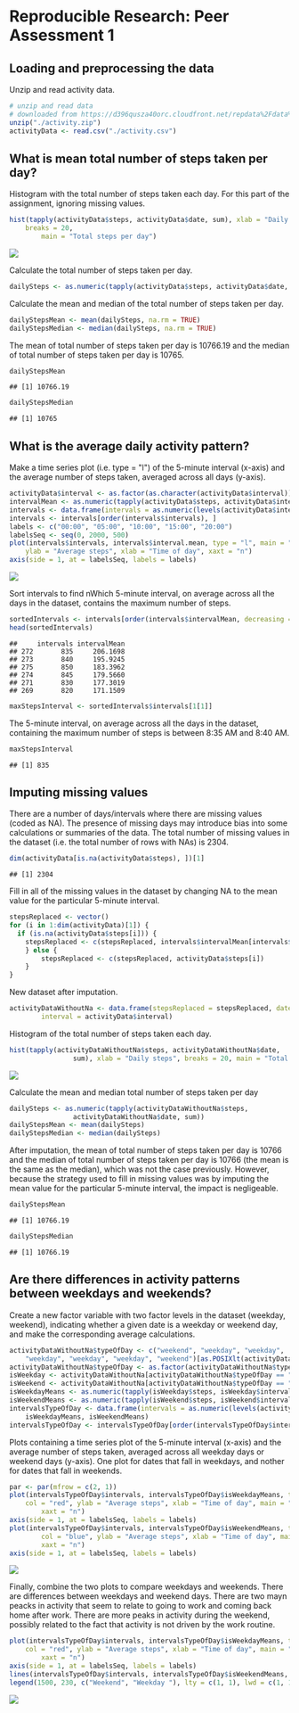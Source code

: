 # Reproducible Research: Peer Assessment 1


## Loading and preprocessing the data
Unzip and read activity data. 

```r
# unzip and read data
# downloaded from https://d396qusza40orc.cloudfront.net/repdata%2Fdata%2Factivity.zip, 10.55AM, 2015-5-8
unzip("./activity.zip") 
activityData <- read.csv("./activity.csv")
```

## What is mean total number of steps taken per day?
Histogram with the total number of steps taken each day. For this part of the assignment, ignoring missing values.

```r
hist(tapply(activityData$steps, activityData$date, sum), xlab = "Daily steps", 
  	breaks = 20, 
		main = "Total steps per day")
```

![](PA1_template_files/figure-html/unnamed-chunk-2-1.png) 

Calculate the total number of steps taken per day.

```r
dailySteps <- as.numeric(tapply(activityData$steps, activityData$date, sum))
```
Calculate the mean and median of the total number of steps taken per day.

```r
dailyStepsMean <- mean(dailySteps, na.rm = TRUE)
dailyStepsMedian <- median(dailySteps, na.rm = TRUE)
```
The mean of total number of steps taken per day is 10766.19 and the median of total number of steps taken per day is 10765.

```r
dailyStepsMean
```

```
## [1] 10766.19
```

```r
dailyStepsMedian
```

```
## [1] 10765
```
## What is the average daily activity pattern?
Make a time series plot (i.e. type = "l") of the 5-minute interval (x-axis) and the average number of steps taken, averaged across all days (y-axis).

```r
activityData$interval <- as.factor(as.character(activityData$interval))
intervalMean <- as.numeric(tapply(activityData$steps, activityData$interval, mean, na.rm = TRUE))
intervals <- data.frame(intervals = as.numeric(levels(activityData$interval)), intervalMean)
intervals <- intervals[order(intervals$intervals), ]
labels <- c("00:00", "05:00", "10:00", "15:00", "20:00")
labelsSeq <- seq(0, 2000, 500)
plot(intervals$intervals, intervals$interval.mean, type = "l", main = "Average steps per 5-minute intervals", 
  	ylab = "Average steps", xlab = "Time of day", xaxt = "n")
axis(side = 1, at = labelsSeq, labels = labels)
```

![](PA1_template_files/figure-html/unnamed-chunk-6-1.png) 

Sort intervals to find nWhich 5-minute interval, on average across all the days in the dataset, contains the maximum number of steps.

```r
sortedIntervals <- intervals[order(intervals$intervalMean, decreasing = TRUE), ]
head(sortedIntervals)
```

```
##     intervals intervalMean
## 272       835     206.1698
## 273       840     195.9245
## 275       850     183.3962
## 274       845     179.5660
## 271       830     177.3019
## 269       820     171.1509
```

```r
maxStepsInterval <- sortedIntervals$intervals[1[1]]
```
The 5-minute interval, on average across all the days in the dataset, containing the maximum number of steps is between 8:35 AM and 8:40 AM.

```r
maxStepsInterval
```

```
## [1] 835
```

## Imputing missing values
There are a number of days/intervals where there are missing values (coded as NA). The presence of missing days may introduce bias into some calculations or summaries of the data. The total number of missing values in the dataset (i.e. the total number of rows with NAs) is 2304. 

```r
dim(activityData[is.na(activityData$steps), ])[1]
```

```
## [1] 2304
```
Fill in all of the missing values in the dataset by changing NA to the mean value for the particular 5-minute interval.

```r
stepsReplaced <- vector()
for (i in 1:dim(activityData)[1]) {
  if (is.na(activityData$steps[i])) {
  	stepsReplaced <- c(stepsReplaced, intervals$intervalMean[intervals$intervals == activityData$interval[i]])
	} else {
		stepsReplaced <- c(stepsReplaced, activityData$steps[i])
	}
}
```
New dataset after imputation.

```r
activityDataWithoutNa <- data.frame(stepsReplaced = stepsReplaced, date = activityData$date, 
		interval = activityData$interval)
```
Histogram of the total number of steps taken each day.

```r
hist(tapply(activityDataWithoutNa$steps, activityDataWithoutNa$date, 
				sum), xlab = "Daily steps", breaks = 20, main = "Total steps taken day")
```

![](PA1_template_files/figure-html/unnamed-chunk-12-1.png) 

Calculate the mean and median total number of steps taken per day

```r
dailySteps <- as.numeric(tapply(activityDataWithoutNa$steps, 
				activityDataWithoutNa$date, sum))
dailyStepsMean <- mean(dailySteps)
dailyStepsMedian <- median(dailySteps)
```
After imputation, the mean of total number of steps taken per day is 10766 and the median of total number of steps taken per day is 10766 (the mean is the same as the median), which was not the case previously. However, because the strategy used to fill in missing values was by imputing the mean value for the particular 5-minute interval, the impact is negligeable. 

```r
dailyStepsMean
```

```
## [1] 10766.19
```

```r
dailyStepsMedian
```

```
## [1] 10766.19
```
## Are there differences in activity patterns between weekdays and weekends?
Create a new factor variable with two factor levels in the dataset (weekday, weekend), indicating whether a given date is a weekday or weekend day, and make the corresponding average calculations.

```r
activityDataWithoutNa$typeOfDay <- c("weekend", "weekday", "weekday", 
  	"weekday", "weekday", "weekday", "weekend")[as.POSIXlt(activityDataWithoutNa$date)$wday + 1]
activityDataWithoutNa$typeOfDay <- as.factor(activityDataWithoutNa$typeOfDay)
isWeekday <- activityDataWithoutNa[activityDataWithoutNa$typeOfDay == "weekday", ]
isWeekend <- activityDataWithoutNa[activityDataWithoutNa$typeOfDay == "weekend", ]
isWeekdayMeans <- as.numeric(tapply(isWeekday$steps, isWeekday$interval, mean))
isWeekendMeans <- as.numeric(tapply(isWeekend$steps, isWeekend$interval, mean))
intervalsTypeOfDay <- data.frame(intervals = as.numeric(levels(activityData$interval)), 
  	isWeekdayMeans, isWeekendMeans)
intervalsTypeOfDay <- intervalsTypeOfDay[order(intervalsTypeOfDay$intervals), ]
```

Plots containing a time series plot of the 5-minute interval (x-axis) and the average number of steps taken, averaged across all weekday days or weekend days (y-axis). One plot for dates that fall in weekdays, and nother for dates that fall in weekends.

```r
par <- par(mfrow = c(2, 1))
plot(intervalsTypeOfDay$intervals, intervalsTypeOfDay$isWeekdayMeans, type = "l", 
  	col = "red", ylab = "Average steps", xlab = "Time of day", main = "Average steps per 5-minute intervals at weekday", 
		xaxt = "n")
axis(side = 1, at = labelsSeq, labels = labels)
plot(intervalsTypeOfDay$intervals, intervalsTypeOfDay$isWeekendMeans, type = "l", 
		col = "blue", ylab = "Average steps", xlab = "Time of day", main = "Average steps per 5-minute intervals at weekend", 
		xaxt = "n")
axis(side = 1, at = labelsSeq, labels = labels)
```

![](PA1_template_files/figure-html/unnamed-chunk-16-1.png) 

Finally, combine the two plots to compare weekdays and weekends. There are differences between weekdays and weekend days. There are two mayn peacks in activity that seem to relate to going to work and coming back home after work. There are more peaks in activity during the weekend, possibly related to the fact that activity is not driven by the work routine.  

```r
plot(intervalsTypeOfDay$intervals, intervalsTypeOfDay$isWeekdayMeans, type = "l", 
  	col = "red", ylab = "Average steps", xlab = "Time of day", main = "Weekdays vs weekends", 
		xaxt = "n")
axis(side = 1, at = labelsSeq, labels = labels)
lines(intervalsTypeOfDay$intervals, intervalsTypeOfDay$isWeekendMeans, type = "l", col = "blue")
legend(1500, 230, c("Weekend", "Weekday "), lty = c(1, 1), lwd = c(1, 1), col = c("blue", "red"))
```

![](PA1_template_files/figure-html/unnamed-chunk-17-1.png) 

